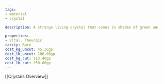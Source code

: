```yaml
---
tags:
- material
- crystal

description: A strange living crystal that comes in shades of green and purple. Found in the deepest of cavern.

properties:
- Vital, Theurgic
rarity: Rare
cost_kg_uncut: 45.36gp
cost_lb_uncut: 100.00gp
cost_kg_cut: 113.40gp
cost_lb_cut: 250.00gp
---
```

[[Crystals Overview]]